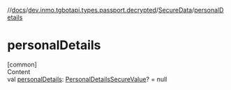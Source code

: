 //[docs](../../../index.md)/[dev.inmo.tgbotapi.types.passport.decrypted](../index.md)/[SecureData](index.md)/[personalDetails](personal-details.md)



# personalDetails  
[common]  
Content  
val [personalDetails](personal-details.md): [PersonalDetailsSecureValue](../-personal-details-secure-value/index.md)? = null  



